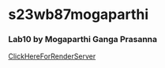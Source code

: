 # s23wb87mogaparthi
### Lab10 by Mogaparthi Ganga Prasanna

[ClickHereForRenderServer](https://s23wb87mogaparthi.onrender.com)
